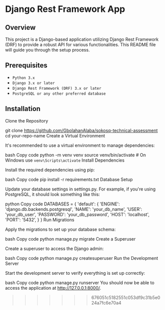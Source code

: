 
# **Django Rest Framework App**

## **Overview**

This project is a Django-based application utilizing Django Rest Framework (DRF) to provide a robust API for various functionalities. This README file will guide you through the setup process.

## **Prerequisites**

- `Python 3.x`
- `Django 3.x or later`
- `Django Rest Framework (DRF) 3.x or later`
- `PostgreSQL or any other preferred database`


## **Installation**
Clone the Repository


git clone https://github.com/GbolahanAlaba/sokosq-technical-assessment
cd your-repo-name
Create a Virtual Environment

It's recommended to use a virtual environment to manage dependencies:

bash
Copy code
python -m venv venv
source venv/bin/activate  # On Windows use `venv\Scripts\activate`
Install Dependencies

Install the required dependencies using pip:

bash
Copy code
pip install -r requirements.txt
Database Setup

Update your database settings in settings.py. For example, if you're using PostgreSQL, it should look something like this:

python
Copy code
DATABASES = {
    'default': {
        'ENGINE': 'django.db.backends.postgresql',
        'NAME': 'your_db_name',
        'USER': 'your_db_user',
        'PASSWORD': 'your_db_password',
        'HOST': 'localhost',
        'PORT': '5432',
    }
}
Run Migrations

Apply the migrations to set up your database schema:

bash
Copy code
python manage.py migrate
Create a Superuser

Create a superuser to access the Django admin:

bash
Copy code
python manage.py createsuperuser
Run the Development Server

Start the development server to verify everything is set up correctly:

bash
Copy code
python manage.py runserver
You should now be able to access the application at http://127.0.0.1:8000/.
>>>>>>> 676051c5182551c053df9c31b5e024a7fc6e70a4
